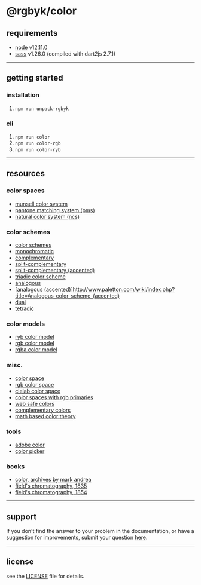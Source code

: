 # @rgbyk/color

## requirements
- [node](https://nodejs.org/) v12.11.0
- [sass](https://sass-lang.com/dart-sass) v1.26.0 (compiled with dart2js 2.7.1)

----

## getting started

### installation

1. `npm run unpack-rgbyk`

### cli

1. `npm run color` 
2. `npm run color-rgb`
2. `npm run color-ryb`

----

## resources


### color spaces
- [munsell color system](https://en.wikipedia.org/wiki/Munsell_color_system)
- [pantone matching system (pms)](https://en.wikipedia.org/wiki/Pantone)
- [natural color system (ncs)](https://en.wikipedia.org/wiki/Natural_Color_System)

### color schemes
- [color schemes](https://en.wikipedia.org/wiki/Color_scheme)
- [monochromatic](http://www.paletton.com/wiki/index.php?title=Monochromatic_color_scheme)
- [complementary](http://www.paletton.com/wiki/index.php?title=Complementary_color_scheme)
- [split-complementary](http://www.paletton.com/wiki/index.php?title=Split-complementary_color_scheme)
- [split-complementary (accented)](http://www.paletton.com/wiki/index.php?title=Split-complementary_color_scheme_(accented))
- [triadic color scheme](http://www.paletton.com/wiki/index.php?title=Triadic_color_scheme)
- [analogous](http://www.paletton.com/wiki/index.php?title=Analogous_color_scheme)
- [analogous (accented)]http://www.paletton.com/wiki/index.php?title=Analogous_color_scheme_(accented)
- [dual](http://www.paletton.com/wiki/index.php?title=Dual_color_scheme)
- [tetradic](http://www.paletton.com/wiki/index.php?title=Tetradic_color_scheme)

### color models
- [ryb color model](https://en.wikipedia.org/wiki/RYB_color_model)
- [rgb color model](https://en.wikipedia.org/wiki/RGB_color_model)
- [rgba color model](https://en.wikipedia.org/wiki/RGBA_color_model)

### misc.
- [color space](https://en.wikipedia.org/wiki/Color_space)
- [rgb color space](https://en.wikipedia.org/wiki/RGB_color_space)
- [cielab color space](https://en.wikipedia.org/wiki/CIELAB_color_space)
- [color spaces with rgb primaries](https://en.wikipedia.org/wiki/Color_spaces_with_RGB_primaries)
- [web safe colors](https://www.rapidtables.com/web/color/Web_Safe.html)
- [complementary colors](https://en.wikipedia.org/wiki/Complementary_colors)
- [math based color theory](https://www.ethangardner.com/articles/2009/03/15/a-math-based-approach-to-color-theory-using-hue-saturation-and-brightness-hsb/)

### tools
- [adobe color](https://color.adobe.com/)
- [color picker](https://htmlcolorcodes.com/color-picker/)

### books
- [color, archives by mark andrea](https://archive.org/details/@mark_andrea?and[]=subject%3A%22Color%22)
- [field's chromatography, 1835](https://archive.org/details/gri_c00033125008687523/page/n96/mode/thumb)
- [field's chromatography, 1854](https://archive.org/details/Fieldquotschrom00Fiel/page/i/mode/2up)

----

## support
If you don't find the answer to your problem in the documentation, or have a suggestion for improvements, submit your question [here](https://github.com/rgbyk/color/issues).

----

## license
see the [LICENSE](LICENSE) file for details.